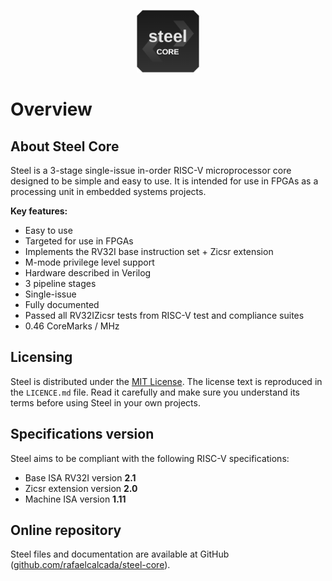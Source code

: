 <p align="center">
  <img width="100" src="images/steel-logo.png">
</p>

# Overview

## About Steel Core

Steel is a 3-stage single-issue in-order RISC-V microprocessor core designed to be simple and easy to use. It is intended for use in FPGAs as a processing unit in embedded systems projects.

**Key features:**

* Easy to use
* Targeted for use in FPGAs
* Implements the RV32I base instruction set + Zicsr extension
* M-mode privilege level support
* Hardware described in Verilog
* 3 pipeline stages
* Single-issue
* Fully documented
* Passed all RV32IZicsr tests from RISC-V test and compliance suites
* 0.46 CoreMarks / MHz

## Licensing

Steel is distributed under the [MIT License](https://en.wikipedia.org/wiki/MIT_License). The license text is reproduced in the `LICENCE.md` file. Read it carefully and make sure you understand its terms before using Steel in your own projects.

## Specifications version

Steel aims to be compliant with the following RISC-V specifications:

* Base ISA RV32I version **2.1**
* Zicsr extension version **2.0**
* Machine ISA version **1.11**

## Online repository

Steel files and documentation are available at GitHub ([github.com/rafaelcalcada/steel-core](https://github.com/rafaelcalcada/steel-core)).
